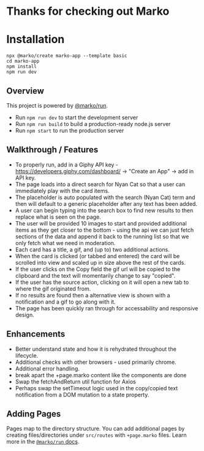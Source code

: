 # Thanks for checking out Marko

# Installation

```
npx @marko/create marko-app --template basic
cd marko-app
npm install
npm run dev
```

## Overview

This project is powered by [@marko/run](https://github.com/marko-js/run).

- Run `npm run dev` to start the development server
- Run `npm run build` to build a production-ready node.js server
- Run `npm start` to run the production server

## Walkthrough / Features
* To properly run, add in a Giphy API key - https://developers.giphy.com/dashboard/ -> "Create an App" -> add in API key.
* The page loads into a direct search for Nyan Cat so that a user can immediately play with the card items.
* The placeholder is auto populated with the search (Nyan Cat) term and then will default to a generic placeholder after any text has been added.
* A user can begin typing into the search box to find new results to then replace what is seen on the page.
* The user will be provided 10 images to start and provided additional items as they get closer to the bottom - using the api we can just fetch sections of the data and append it back to the running list so that we only fetch what we need in moderation. 
* Each card has a title, a gif, and (up to) two additional actions.
* When the card is clicked (or tabbed and entered) the card will be scrolled into view and scaled up in size above the rest of the cards.
* If the user clicks on the Copy field the gif url will be copied to the clipboard and the text will momentarily change to say "copied".
* If the user has the source action, clicking on it will open a new tab to where the gif originated from. 
* If no results are found then a alternative view is shown with a notification and a gif to go along with it. 
* The page has been quickly ran through for accessability and responsive design.

## Enhancements
* Better understand state and how it is rehydrated throughout the lifecycle.
* Additional checks with other browsers - used primarily chrome.
* Additional error handling.
* break apart the +page.marko content like the components are done
* Swap the fetchAndReturn util function for Axios
* Perhaps swap the setTimeout logic used in the copy/copied text notification from a DOM mutation to a state property.

## Adding Pages

Pages map to the directory structure. You can add additional pages by creating files/directories under `src/routes` with `+page.marko` files.  Learn more in the [`@marko/run` docs](https://github.com/marko-js/run/#file-based-routing).

 

